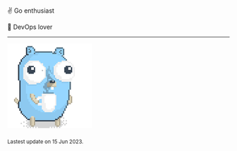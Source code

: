:v: Go enthusiast

:muscle: DevOps lover

---

![Image alt text](/images/gopher_with_coffee.gif)


<sub>Lastest update on 15 Jun 2023.</sub>
